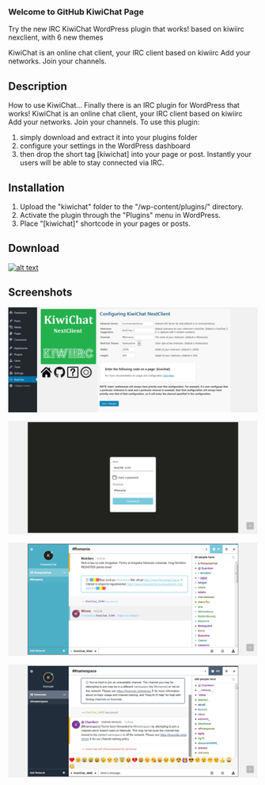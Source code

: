 ### Welcome to GitHub KiwiChat Page

Try the new IRC KiwiChat WordPress plugin that works! based on kiwiirc nexclient, with 6 new themes

KiwiChat is an online chat client, your IRC client based on kiwiirc Add your networks. Join your channels.

## Description 

How to use KiwiChat…
Finally there is an IRC plugin for WordPress that works!
KiwiChat is an online chat client, your IRC client based on kiwiirc Add your networks. Join your channels.
To use this plugin:
1. simply download and extract it into your plugins folder
2. configure your settings in the WordPress dashboard
3. then drop the short tag [kiwichat] into your page or post.
Instantly your users will be able to stay connected via IRC.

## Installation

1. Upload the "kiwichat" folder to the "/wp-content/plugins/" directory.
1. Activate the plugin through the "Plugins" menu in WordPress.
1. Place "[kiwichat]" shortcode in your pages or posts.

## Download

[![alt text][image]][hyperlink]

  [hyperlink]: https://wordpress.org/plugins/kiwichat/
  [image]: https://kiwichat.github.io/kiwichat-300x150.png

## Screenshots

![Plugin configuration](https://raw.githubusercontent.com/KiwiChat/wp-kiwichat/master/assets/screenshot-1.png "Plugin configuration options page")

![Capture KiwiChat Home Screen](https://raw.githubusercontent.com/KiwiChat/wp-kiwichat/master/assets/screenshot-2.png "Capture KiwiChat Home Screen")

![Capture KiwiChat Online Chat](https://raw.githubusercontent.com/KiwiChat/wp-kiwichat/master/assets/screenshot-3.png "Capture KiwiChat Online Chat")

![KiwiChat Connected In Chat](https://raw.githubusercontent.com/KiwiChat/wp-kiwichat/master/assets/screenshot-4.png "KiwiChat Connected In Chat")

